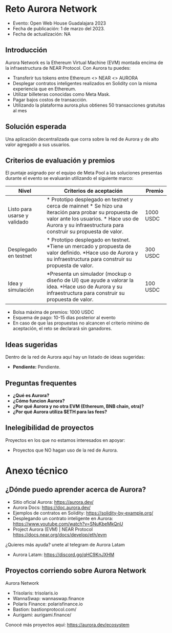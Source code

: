 # Reto Aurora Network

* Evento: Open Web House Guadalajara 2023
* Fecha de publicación: 1 de marzo del 2023.
* Fecha de actualización: NA
  

## Introducción

Aurora Network es la Ethereum Virtual Machine (EVM) montada encima de la infraestructura de NEAR Protocol. Con Aurora tu puedes:

- Transferir tus tokens entre Ethereum <> NEAR <> AURORA
- Desplegar contratos inteligentes realizados en Solidity con la misma experiencia que en Ethereum.
- Utilizar billeteras conocidas como Meta Mask.
- Pagar bajos costos de transacción.
- Utilizando la plataforma aurora.plus obtienes 50 transacciones gratuitas al mes

## Solución esperada

Una aplicación decentralizada que corra sobre la red de Aurora y de alto valor agregado a sus usuarios.


## Criterios de evaluación y premios

El puntaje asignado por el equipo de Meta Pool a las soluciones presentas durante el evento se evaluarán utilizando el siguiente marco:

| Nivel                        | Criterios de aceptación                                                                                                                                                                                        | Premio    |
|------------------------------|----------------------------------------------------------------------------------------------------------------------------------------------------------------------------------------------------------------|-----------|
| Listo para usarse y validado | * Prototipo desplegado en testnet y cerca de mainnet * Se hizo una iteración para probar su propuesta de valor ante los usuarios. * Hace uso de Aurora y su infraestructura para construir su propuesta de valor. | 1000 USDC |
| Desplegado en testnet        | * Prototipo desplegado en testnet. *Tiene un mercado y propuesta de valor definido. *Hace uso de Aurora y su infraestructura para construir su propuesta de valor.                                              | 300 USDC  |
| Idea y simulación            | *Presenta un simulador (mockup o diseño de UI) que ayude a valorar la idea. *Hace uso de Aurora y su infraestructura para construir su propuesta de valor.                                                     | 100 USDC  |

- Bolsa máxima de premios: 1000 USDC
- Esquema de pago: 10-15 días posterior al evento
- En caso de que las propuestas no alcancen el criterio mínimo de aceptación, el reto se declarará sin ganadores.

## Ideas sugeridas

Dentro de la red de Aurora aquí hay un listado de ideas sugeridas:

- **Pendiente:** Pendiente.



## Preguntas frequentes

* **¿Qué es Aurora?** 
* **¿Cómo funcion Aurora?**
* **¿Por qué Aurora y no otra EVM (Ethereum, BNB chain, otra)?**
* **¿Por qué Aurora utiliza $ETH para las fees?**
  

## Inelegibilidad de proyectos
Proyectos en los que no estamos interesados en apoyar:

- Proyectos que NO hagan uso de la red de Aurora.

# Anexo técnico 
## ¿Dónde puedo aprender acerca de Aurora?

* Sitio oficial Aurora: https://aurora.dev/
* Aurora Docs: https://doc.aurora.dev/
* Ejemplos de contratos en Solidity: https://solidity-by-example.org/
* Desplegando un contrato inteligente en Aurora: https://www.youtube.com/watch?v=SNuKbeMkQnU
* Project Aurora (EVM) | NEAR Protocol https://docs.near.org/docs/develop/eth/evm

¿Quieres más ayuda? unete al telegram de Aurora Latam
- Aurora Latam: https://discord.gg/qHC9KnJXHM

## Proyectos corriendo sobre Aurora Network

Aurora Network
- Trisolaris: trisolaris.io
- WannaSwap: wannaswap.finance
- Polaris Finance: polarisfinance.io
- Bastion: bastionprotocol.com/ 
- Aurigami: aurigami.finance/ 

Conocé más proyectos aquí: https://aurora.dev/ecosystem
